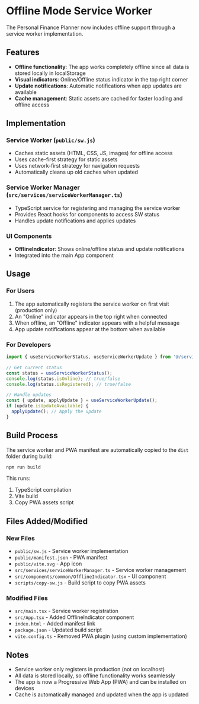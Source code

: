 # Offline Mode Service Worker

The Personal Finance Planner now includes offline support through a service worker implementation.

## Features

- **Offline functionality**: The app works completely offline since all data is stored locally in localStorage
- **Visual indicators**: Online/Offline status indicator in the top right corner
- **Update notifications**: Automatic notifications when app updates are available
- **Cache management**: Static assets are cached for faster loading and offline access

## Implementation

### Service Worker (`public/sw.js`)
- Caches static assets (HTML, CSS, JS, images) for offline access
- Uses cache-first strategy for static assets
- Uses network-first strategy for navigation requests
- Automatically cleans up old caches when updated

### Service Worker Manager (`src/services/serviceWorkerManager.ts`)
- TypeScript service for registering and managing the service worker
- Provides React hooks for components to access SW status
- Handles update notifications and applies updates

### UI Components
- **OfflineIndicator**: Shows online/offline status and update notifications
- Integrated into the main App component

## Usage

### For Users
1. The app automatically registers the service worker on first visit (production only)
2. An "Online" indicator appears in the top right when connected
3. When offline, an "Offline" indicator appears with a helpful message
4. App update notifications appear at the bottom when available

### For Developers
```typescript
import { useServiceWorkerStatus, useServiceWorkerUpdate } from '@/services/serviceWorkerManager';

// Get current status
const status = useServiceWorkerStatus();
console.log(status.isOnline); // true/false
console.log(status.isRegistered); // true/false

// Handle updates
const { update, applyUpdate } = useServiceWorkerUpdate();
if (update.isUpdateAvailable) {
  applyUpdate(); // Apply the update
}
```

## Build Process

The service worker and PWA manifest are automatically copied to the `dist` folder during build:

```bash
npm run build
```

This runs:
1. TypeScript compilation
2. Vite build
3. Copy PWA assets script

## Files Added/Modified

### New Files
- `public/sw.js` - Service worker implementation
- `public/manifest.json` - PWA manifest
- `public/vite.svg` - App icon
- `src/services/serviceWorkerManager.ts` - Service worker management
- `src/components/common/OfflineIndicator.tsx` - UI component
- `scripts/copy-sw.js` - Build script to copy PWA assets

### Modified Files
- `src/main.tsx` - Service worker registration
- `src/App.tsx` - Added OfflineIndicator component
- `index.html` - Added manifest link
- `package.json` - Updated build script
- `vite.config.ts` - Removed PWA plugin (using custom implementation)

## Notes

- Service worker only registers in production (not on localhost)
- All data is stored locally, so offline functionality works seamlessly
- The app is now a Progressive Web App (PWA) and can be installed on devices
- Cache is automatically managed and updated when the app is updated